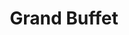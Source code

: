---
layout: place
title: "Grand Buffet"
permalink: /florida/naples/grand-buffet.html
stateAbbr: FL
stateName: Florida
cityName: Naples
seo:
  name: "Grand Buffet"
  type: Restaurant
  links: null
description: "Expansive buffet of all-you-can-eat sushi, seafood & Chinese/American favorites in a roomy space. Grand Buffet serves delicious sushi in Naples, Florida. Try fresh Japanese dishes for a great dining experience. Available for takeout, lunch, and dinner."
place_id: ChIJ5w0dWdHj2ogRhUlY6DOASp8
photos:
  - name: >-
      places/ChIJ5w0dWdHj2ogRhUlY6DOASp8/photos/AeeoHcJyFJnS1FgwguL9b4RzLpRd3iYC6Ug0ATWnegpEenp82fr_zs3IRtqEoKEI-6LaPtDC_F8ve7t-i9HgYzWxtd8WWF0iwEQvgVxRInZKnTSmoYrtkRbjOwXlfenF4cw1QYANzV1E5xaLdR90_BTKzzY3SWex8IBRZcWEtdkAoNBu0vGOjKOqLCpHARzNdShXkUcEduqQIhuAlG4ul1_g7tXhKjA0GwxBoDUmLGVX97Akqgcd6zqfTEU6_clPyuegZS9gLS3H11-qYq2-KoJCxza4lfFzLHXIw-3iXiZ3SqwXq0YVwE3-ft_ZrexfahZmG8UCwtUiRjavkYSTn9lozLmur4gH-Z4POQkM91ZJDcM9a5YWO51NyN2Xix79DbIJJ5xTHyPHZiZNg9eiFDjINgltYul_MrkgqdfSNayemmmAikw
    widthPx: 4800
    heightPx: 2700
    authorAttributions:
      - displayName: Paul Becerra
        uri: https://maps.google.com/maps/contrib/106180947876999273849
        photoUri: >-
          https://lh3.googleusercontent.com/a-/ALV-UjWbdQl20FkyY27D69CvghGv_t3Fpu6ypiQVLqjTiWdgGD938k0l_A=s100-p-k-no-mo
    flagContentUri: >-
      https://www.google.com/local/imagery/report/?cb_client=maps_api_places.places_api&image_key=!1e10!2sCIHM0ogKEICAgID4gpbq6AE&hl=en-US
    googleMapsUri: >-
      https://www.google.com/maps/place//data=!3m4!1e2!3m2!1sCIHM0ogKEICAgID4gpbq6AE!2e10!4m2!3m1!1s0x88dae3d1591d0de7:0x9f4a8033e8584985
  - name: >-
      places/ChIJ5w0dWdHj2ogRhUlY6DOASp8/photos/AeeoHcI29TGzKyhE3GhslIAhQkvhDH3x3ySB5L6HwAun3pdoStVl4Ff_N1dd2VvMkrWE5dwTA0thQWQdjcSglqgtQ7eN8iwQ1U11m1lJcVCeEyxX2BTTPd0WIXbap7MM9R3G8-lOD62LoEKoUiyOAEuis6zS_2CMMmi8Kd1N9LZqo_NJTvPBPDRMJrGD-gcc_Jp-kR-SKjwyUVWK74lJNjbCj909zObx7F7ooe9YnAhqZJTQT8iCDMdnPJ2f9J_88PSif-zmALrZoA6_fWX8CIzSbmmyoD7JO9XDNhv6oOI3wZmNMf9oX-qMncoP9qfXZwIrLZFIViEWYJMt1r8pU1QWsII6uYNRW8R8eqnXkQpVEUsLqhaNz76mtMoxjdWvcV12q1VKrpyJ2ZYZhPLwjSn0KoZtYCHL_TW_KCLYPoC5aSb9GA
    widthPx: 3600
    heightPx: 4800
    authorAttributions:
      - displayName: Levi H
        uri: https://maps.google.com/maps/contrib/116933364485718430632
        photoUri: >-
          https://lh3.googleusercontent.com/a-/ALV-UjWMvXD3nFUsNKk_MvaYM3HkdD0z09pvSFVqwY_0t6gVt2MLiafl=s100-p-k-no-mo
    flagContentUri: >-
      https://www.google.com/local/imagery/report/?cb_client=maps_api_places.places_api&image_key=!1e10!2sCIHM0ogKEICAgIDj3LLxDQ&hl=en-US
    googleMapsUri: >-
      https://www.google.com/maps/place//data=!3m4!1e2!3m2!1sCIHM0ogKEICAgIDj3LLxDQ!2e10!4m2!3m1!1s0x88dae3d1591d0de7:0x9f4a8033e8584985
  - name: >-
      places/ChIJ5w0dWdHj2ogRhUlY6DOASp8/photos/AeeoHcIh1PHYfiknWWFapy1TJiUfcns3wkAgNHoS7OGjtCSgDecLZnrzGvt7_Z7eRkycyWq3E2VA8rw8NQNZXdt_jhJyHVgvbYXBQeRMls1_G0Y8672KmgPqqeOJjFOv2i7ZwFYyUrnSoGFVdi-FkMOA-Edr8n74TwULdvXuNMeMUK0oRaGgx3CbcYkmzQ4cQ1Znr2RE-gznkxP-5vcFmRGSYQ4cqlzdxpY_hekw9CG8QlqQ-w_xTzzD_h7XObHhRq5r_zc-80asfMihYVWn7dV0lQzrkkqwtwYqKmZhmthaPqGS0ueEWXyP54dv6wYSpEZLG9mET8ha1WO8IMvfT6Xmmyoh1wTJ-G_UgMWy15dlzbCO_btLNNccqd8xc9fUSpas9FjnJN0mNALINo3qtPPlnQMPMmbvdnpKWE12l-8F-Uq6Iw
    widthPx: 4080
    heightPx: 2296
    authorAttributions:
      - displayName: Peter de Moor
        uri: https://maps.google.com/maps/contrib/101501903756133539375
        photoUri: >-
          https://lh3.googleusercontent.com/a-/ALV-UjX-wFqzFWLNWPgS-9mKpRDJebOBjCDeUE8eyOCA8viTPCLPLWpM=s100-p-k-no-mo
    flagContentUri: >-
      https://www.google.com/local/imagery/report/?cb_client=maps_api_places.places_api&image_key=!1e10!2sCIHM0ogKEICAgID39tL1Ng&hl=en-US
    googleMapsUri: >-
      https://www.google.com/maps/place//data=!3m4!1e2!3m2!1sCIHM0ogKEICAgID39tL1Ng!2e10!4m2!3m1!1s0x88dae3d1591d0de7:0x9f4a8033e8584985
  - name: >-
      places/ChIJ5w0dWdHj2ogRhUlY6DOASp8/photos/AeeoHcKsLRnJXBg_PwHHfymiPxtrERCGBGNRUYKoSLuqEkzKCOAar2kqEHokthqU9HcCpF2z1uqrZMAA2zfNn_RNmxhb9rwOfVKyF9yAu8Q4OC8FEvY9avYlvLq8rEZ6M6qbAwkY3yBtUCt3I8QFituwJGftoL0pLxE147JRQwKEIKBw-A4Vuh7KQOws-hsZoMTOBYMtNpsDkyTlyyZoteAMQgtg-tVVBEUh477Svyh2Z7ieZyBa7ghXv7aXhS6wfAbN3Ejg856ZyjRrCySB6Q5egwwzsuXZKvs7I2h5yAvJAyJCoGBWF_KNPXfRhj_ydkKxCUyxBzie90ZFYxQTU6Pva4pEw_FXw3yzPGzSaCvNyurgbvGNb5aOdisCgTgc73YWiu50AZ8rgy3tWJWdj5_MLsuaeiFHOTqKt4MGm_hGLY5d8gtT
    widthPx: 1920
    heightPx: 1080
    authorAttributions:
      - displayName: Robert Wind
        uri: https://maps.google.com/maps/contrib/116808687283166427770
        photoUri: >-
          https://lh3.googleusercontent.com/a-/ALV-UjWrucxaxeDInwYfV-5Ksd_0A98XulxtdAe0-UboEFsKQEnxNXr01w=s100-p-k-no-mo
    flagContentUri: >-
      https://www.google.com/local/imagery/report/?cb_client=maps_api_places.places_api&image_key=!1e10!2sCIHM0ogKEICAgICb_bLChwE&hl=en-US
    googleMapsUri: >-
      https://www.google.com/maps/place//data=!3m4!1e2!3m2!1sCIHM0ogKEICAgICb_bLChwE!2e10!4m2!3m1!1s0x88dae3d1591d0de7:0x9f4a8033e8584985
  - name: >-
      places/ChIJ5w0dWdHj2ogRhUlY6DOASp8/photos/AeeoHcKV6yYxxq9X38RTj0IDIbSopFvW6eiWdaKpgvv3qoBHtKkusKzxcBzQTiWCoPf-YcF2m_zihlsWerl5mOFNUsLsV5N9Clyw9ZZPXvyUPjJ0twkaonBpDOamd5mggOyZt_8_mDafH-oo_3MSEyZ5xsrPK0Ii8HvUo-swz_c-JNG7mK2reiDBPG8ikWkNKMRK477KvXjWgJZKaF9woZlw1cvJgB0v2N0aU3s3HILay8YmNGFfmAvDC4r8HXVL5eRbdT7VdPMsDBoLtiv3-YJ5QQ48W4V6AfbN2aTE5to7QTOVV99DR8eAi1fLzGeaSRFHEYRShqHV-H8JBzzsQrhnLecMO5l5zYH6caE3oMrjVCgk6Jl5MGi8SYuNrUwenr6tYdB9GlolhYIK1Cat1xyJC6XM2bNsf1Kwa6wuLF_1fpc
    widthPx: 4000
    heightPx: 2256
    authorAttributions:
      - displayName: Enrique Carlos Comendeiro Torres
        uri: https://maps.google.com/maps/contrib/117677525450140780165
        photoUri: >-
          https://lh3.googleusercontent.com/a-/ALV-UjV-ItEUM4BQsYwWVp206jG5m7iQ71szymEHfci41SEsLsxly_4=s100-p-k-no-mo
    flagContentUri: >-
      https://www.google.com/local/imagery/report/?cb_client=maps_api_places.places_api&image_key=!1e10!2sCIHM0ogKEICAgIDJhtbyAQ&hl=en-US
    googleMapsUri: >-
      https://www.google.com/maps/place//data=!3m4!1e2!3m2!1sCIHM0ogKEICAgIDJhtbyAQ!2e10!4m2!3m1!1s0x88dae3d1591d0de7:0x9f4a8033e8584985
  - name: >-
      places/ChIJ5w0dWdHj2ogRhUlY6DOASp8/photos/AeeoHcJsKyRsYMEgeReo9WYjHXFwMnpHK_ZRKg6ioLa1J-JGg6MI5YnprkZjAgLqw5MfG2Q02oGFiOgqQbkKUue3VzNxmJIGdu3aeh_I_I54lWQJNK4LggiuLEtiV6QVl6DygS0y0TvJl0XxDswTay8sT8FptNplZcZYai4Wx-NH42Hxiyf8u0MQ5sdQuN5NhlQyX_cDw2SCE_3ngLtF1JC88FLmfnhKqRLEKO0rauujN2DP7KoS1_NM_HAkvD84nEo7pnmLKz6r_c4vUMeuDSAvbz8wi-kV8Di5asGCsWiCGmZSdYF3s7WD4-5NNnhLVo3psjS7CaBE-c_aUsR6P3opFieX-p9PfKv_qBCxfA9RwSufbmoU4c_9jJTPK4m0pkvCK9n6BS3E3cUQPKFCDlHEufP3Jc_Q5qGEuTvaZJBfYwAX7Q
    widthPx: 3599
    heightPx: 4800
    authorAttributions:
      - displayName: emilio guedeney
        uri: https://maps.google.com/maps/contrib/103927874292819345381
        photoUri: >-
          https://lh3.googleusercontent.com/a-/ALV-UjXZdtU0asmiGyZr9X8wdaa7-OZYpT7yzPTFAndHy_13-wFkWBhLoA=s100-p-k-no-mo
    flagContentUri: >-
      https://www.google.com/local/imagery/report/?cb_client=maps_api_places.places_api&image_key=!1e10!2sCIHM0ogKEICAgIDrpezvYw&hl=en-US
    googleMapsUri: >-
      https://www.google.com/maps/place//data=!3m4!1e2!3m2!1sCIHM0ogKEICAgIDrpezvYw!2e10!4m2!3m1!1s0x88dae3d1591d0de7:0x9f4a8033e8584985
  - name: >-
      places/ChIJ5w0dWdHj2ogRhUlY6DOASp8/photos/AeeoHcJZiSdEChMpA8FO8OVIJibXt1wfaEdFlNpESjbFvoyWZEXRoFOlXcxQ9W3-yrebpaFXOHguWg7hlMQRPI-ji1dgFHk2KNhCjst1glJpO7fIPbCun9VaYRO_XjQUSPRAFM9UWrknv8ZfcfWumogNR4J86DFe7NyeOsIbo-0vQ35nPya7cbXOWgECMOKVFgO8-R0QfOG8AOpSI-XWxlC6MWG9JdyRkFSIzpJiZE2_VZzNy8GRbolVHWZjOVilvouKB3Ar9LqMrQeYOuzmwc3N8aZsvdmY7NJOAU4kHT6JYvnDKn7laxs92bYYDhXSIOXbdwVkjdqkZRnMhDKwZM2cz0cjK3YIin6byn2zb2-j0IscJo2n_j5mfb46AQPQZjAwcFPINpVMquyVuQXh9NNLweE5MKzZk3ULv3ojd0NM6UgIdg
    widthPx: 4032
    heightPx: 3024
    authorAttributions:
      - displayName: Thomas Simmons
        uri: https://maps.google.com/maps/contrib/105763981675064226853
        photoUri: >-
          https://lh3.googleusercontent.com/a/ACg8ocK9cUNGOexvhJE4a3GVHCcPiRo7avRW5eX8Wk1zOCgwhcW2tg=s100-p-k-no-mo
    flagContentUri: >-
      https://www.google.com/local/imagery/report/?cb_client=maps_api_places.places_api&image_key=!1e10!2sCIHM0ogKEICAgIDE3ZbuTQ&hl=en-US
    googleMapsUri: >-
      https://www.google.com/maps/place//data=!3m4!1e2!3m2!1sCIHM0ogKEICAgIDE3ZbuTQ!2e10!4m2!3m1!1s0x88dae3d1591d0de7:0x9f4a8033e8584985
  - name: >-
      places/ChIJ5w0dWdHj2ogRhUlY6DOASp8/photos/AeeoHcLePmh2JCBW4rJCrZBy1E4LJvhx61ca-RajzGdvIVmbPv73zDoxg4szMLnevKJ4ZMBqov2Mf6JoQ802DFP8HkhGRjQvyrLIj5B9kHIyBFxuWpmhqsdJ9Vx5__LWWT-hZPUqG26KsvA-TyUDkMEhfwA8an5ZMNcZKBmfdW1N-ohFrGv8OsqlRACf8IVjyZtinL81f1swdtRLJPOIgSxbZLqfEuKbHXbBjIEdjLogjgHXb-RP5fiurw-5xBH3H6b018TZY4s8aDpyAG2LFoMuz5ToRiO2ZejPX6I5JoSoeUl2lk4hr6o9ztRj0CoQKibe4X-4K-e13A3xT7m6ymY_fDwfVOUVyFQGs1-ElZdImRWPegq_mqAmYRSjuCq2tvADUPF-04mdPhn_JZgzM8VkWG0sVIC79cxB8vXE-NIS4KQtjkI
    widthPx: 3599
    heightPx: 4800
    authorAttributions:
      - displayName: emilio guedeney
        uri: https://maps.google.com/maps/contrib/103927874292819345381
        photoUri: >-
          https://lh3.googleusercontent.com/a-/ALV-UjXZdtU0asmiGyZr9X8wdaa7-OZYpT7yzPTFAndHy_13-wFkWBhLoA=s100-p-k-no-mo
    flagContentUri: >-
      https://www.google.com/local/imagery/report/?cb_client=maps_api_places.places_api&image_key=!1e10!2sCIHM0ogKEICAgIDrpezvowE&hl=en-US
    googleMapsUri: >-
      https://www.google.com/maps/place//data=!3m4!1e2!3m2!1sCIHM0ogKEICAgIDrpezvowE!2e10!4m2!3m1!1s0x88dae3d1591d0de7:0x9f4a8033e8584985
  - name: >-
      places/ChIJ5w0dWdHj2ogRhUlY6DOASp8/photos/AeeoHcKkBKuwYvo6FCy0uetdkKZqz_pAUKZBv4pB6p8HMfF7cSa28hNM8WnyAY68PBBIgFYREyRpDdFweLjOGZ0KhsiByIHjaAT-MGx2-cF7Sc-a0FUydF4R0Dh_wVj8y8ZC0-oGBZ75tLRRKFDSzTGficcJTgTHmhbaNJtx0pU6cYE1PiedXFfqk_fyOIRdajiV5fUEJt0FODF1XIBEzE7bggXXas_sEqkDnFO7xYR6f06RSSAKB3AYx0SzAlFzHtTzeAKN-3t2HKdvM7P_ipLhJkWO6OTBG7mxpAktOpu8iyEg0J7PX_SbjdpPZ16VyuMLNCRdzMhSCw6hGSPwdfVGnZahGw_AjXsgXTN6nXVdOuMhXBW4tCrchnv7pcDc4jtVxh9SNdmnmC2nWZznPUgoVk5haAhXeadVoC0Gugh5j2rI7A
    widthPx: 3024
    heightPx: 4032
    authorAttributions:
      - displayName: Tin Samardžija
        uri: https://maps.google.com/maps/contrib/102294202976019959194
        photoUri: >-
          https://lh3.googleusercontent.com/a/ACg8ocLumFeYczmLVHVCSJAmkUqb-BypFaMASBVLcxqz4AQg6v4B9g=s100-p-k-no-mo
    flagContentUri: >-
      https://www.google.com/local/imagery/report/?cb_client=maps_api_places.places_api&image_key=!1e10!2sCIHM0ogKEICAgIDV-6PLBg&hl=en-US
    googleMapsUri: >-
      https://www.google.com/maps/place//data=!3m4!1e2!3m2!1sCIHM0ogKEICAgIDV-6PLBg!2e10!4m2!3m1!1s0x88dae3d1591d0de7:0x9f4a8033e8584985
  - name: >-
      places/ChIJ5w0dWdHj2ogRhUlY6DOASp8/photos/AeeoHcI_EBZ0NVGdH-rsVmlyy_Svvyt9kojNnEeJlZZ1zlU8fAxelVgr8vDzzfyc_Z7xYGBexQaRczcF5qF3cy_cCsoxludORocmC7N8R_AJLVxMcsXPY8R0ZAx5z1DhKv3lzeT8a9DOS4d19JBgNY74X_qN2U7DfvFuXSAhxBEawTENn7z5EbbGxoDi10OI5Yp_YcekcKq00ZZzaoWG5JHi3EDgLMP7kXKaJKWNhZmsvxHTikl5ELGWCUQSugtKPeEhlGYkjnEHmJu4W1_q3_y7ekpNacO3PLqBq720bgAZ5V6fv8BpRc7aiOdqSl70ptVSX0EK2aOfAp-jjqmNt0BCMv-KLXgOFD65UeLrPbFF_KiUkB4thQJu_GEOfvl9GDMZ1ywE490mBPSOkWhe9z-bWpEnGWINNJqoZ8pHSqHWH-_zzA
    widthPx: 4000
    heightPx: 2250
    authorAttributions:
      - displayName: Ariel “Dziubek”
        uri: https://maps.google.com/maps/contrib/108371704622566321202
        photoUri: >-
          https://lh3.googleusercontent.com/a-/ALV-UjVlbRcQtWEfNvkip8zQCSasPu0wddFXRLRJL6-BLdRKXOZyt2hc=s100-p-k-no-mo
    flagContentUri: >-
      https://www.google.com/local/imagery/report/?cb_client=maps_api_places.places_api&image_key=!1e10!2sCIHM0ogKEICAgICchMKPAw&hl=en-US
    googleMapsUri: >-
      https://www.google.com/maps/place//data=!3m4!1e2!3m2!1sCIHM0ogKEICAgICchMKPAw!2e10!4m2!3m1!1s0x88dae3d1591d0de7:0x9f4a8033e8584985
address: 2700 Tamiami Trl E, Naples, FL 34112, USA
street: 2700 Tamiami Trl E
city: Naples
state: FL
zip: '34112'
country: USA
neighborhood: East Naples
latitude: '26.128923'
longitude: '-81.772519'
accessibility_options:
  wheelchairAccessibleParking: true
  wheelchairAccessibleEntrance: true
  wheelchairAccessibleRestroom: true
  wheelchairAccessibleSeating: true
business_status: OPERATIONAL
name: Grand Buffet
google_maps_links:
  directionsUri: >-
    https://www.google.com/maps/dir//''/data=!4m7!4m6!1m1!4e2!1m2!1m1!1s0x88dae3d1591d0de7:0x9f4a8033e8584985!3e0
  placeUri: https://maps.google.com/?cid=11478127560736917893
  writeAReviewUri: >-
    https://www.google.com/maps/place//data=!4m3!3m2!1s0x88dae3d1591d0de7:0x9f4a8033e8584985!12e1
  reviewsUri: >-
    https://www.google.com/maps/place//data=!4m4!3m3!1s0x88dae3d1591d0de7:0x9f4a8033e8584985!9m1!1b1
  photosUri: >-
    https://www.google.com/maps/place//data=!4m3!3m2!1s0x88dae3d1591d0de7:0x9f4a8033e8584985!10e5
primary_type: Buffet Restaurant
opening_hours:
  regular: null
  current: null
secondary_opening_hours:
  regular:
    weekdayDescriptions: null
    type: null
  current:
    weekdayDescriptions: null
    type: null
phone: (239) 732-5777
price_level: PRICE_LEVEL_INEXPENSIVE
price_range: $10 &ndash; $20
rating: '3.7'
rating_count: 0
website: null
reviews:
  - name: >-
      places/ChIJ5w0dWdHj2ogRhUlY6DOASp8/reviews/ChZDSUhNMG9nS0VJQ0FnTUN3aktXWlVBEAE
    relativePublishTimeDescription: 3 weeks ago
    rating: 1
    text:
      text: >-
        If I could give it a ZERO star, I would solely from the fact that they
        will FORCE you to tip according to their “recommended” tip chart. What
        we tipped wasn’t good enough and the waitress kept pointing at the tip
        scale. We asked if it was ‘required’ (which we knew it isn’t) and the
        waitress said she didn’t know what we meant. She literally hovered over
        our shoulder and even was ADDING on a separate paper to make sure we
        added it correctly. We tried speaking up but we were just too
        dumbfounded about the entire situation. To those that experience the
        same thing, please report them to the BETTER BUSINESS BUREAU. I would
        hate for those to be forced and feel violated when it comes to our own,
        hard earned money. It is not a situation anyone should experience and
        after reading the many reviews from other platforms, this isn’t the
        first, second, or even third time it has happened. It is a REOCCURRING
        problem. Our experience wasn’t bad but once finances comes into play and
        they act like they can force people to pay a certain way, the entire
        experience is ruined all together.


        PS: to clarify, our tip was a few dollars short from what they recommend
        but at the end of the day, it’s the principle of it all.
      languageCode: en
    originalText:
      text: >-
        If I could give it a ZERO star, I would solely from the fact that they
        will FORCE you to tip according to their “recommended” tip chart. What
        we tipped wasn’t good enough and the waitress kept pointing at the tip
        scale. We asked if it was ‘required’ (which we knew it isn’t) and the
        waitress said she didn’t know what we meant. She literally hovered over
        our shoulder and even was ADDING on a separate paper to make sure we
        added it correctly. We tried speaking up but we were just too
        dumbfounded about the entire situation. To those that experience the
        same thing, please report them to the BETTER BUSINESS BUREAU. I would
        hate for those to be forced and feel violated when it comes to our own,
        hard earned money. It is not a situation anyone should experience and
        after reading the many reviews from other platforms, this isn’t the
        first, second, or even third time it has happened. It is a REOCCURRING
        problem. Our experience wasn’t bad but once finances comes into play and
        they act like they can force people to pay a certain way, the entire
        experience is ruined all together.


        PS: to clarify, our tip was a few dollars short from what they recommend
        but at the end of the day, it’s the principle of it all.
      languageCode: en
    authorAttribution:
      displayName: Sheridan De Leon (sherii)
      uri: https://www.google.com/maps/contrib/102987677163209034403/reviews
      photoUri: >-
        https://lh3.googleusercontent.com/a-/ALV-UjWOMSSSuPRLU6pZ3UjrKVZzcBIZt2jKkdia7g14-bsQcrFtn8cNLQ=s128-c0x00000000-cc-rp-mo
    publishTime: '2025-03-17T01:44:26.099456Z'
    flagContentUri: >-
      https://www.google.com/local/review/rap/report?postId=ChZDSUhNMG9nS0VJQ0FnTUN3aktXWlVBEAE&d=17924085&t=1
    googleMapsUri: >-
      https://www.google.com/maps/reviews/data=!4m6!14m5!1m4!2m3!1sChZDSUhNMG9nS0VJQ0FnTUN3aktXWlVBEAE!2m1!1s0x88dae3d1591d0de7:0x9f4a8033e8584985
  - name: >-
      places/ChIJ5w0dWdHj2ogRhUlY6DOASp8/reviews/ChdDSUhNMG9nS0VJQ0FnTURnNU9fQW5RRRAB
    relativePublishTimeDescription: a month ago
    rating: 1
    text:
      text: >-
        I was denied access to the front of the restaurant because I have a
        service dog. I have difficulty walking and asked to be seated near the
        buffet to make it easier on me. The manager said no, I had to sit in the
        back. As more people came in and were seated near the buffet, I asked to
        speak to the manager. After he made us wait about 10 minutes, he came
        out. I asked why I had to be seated in the rear of the restaurant? He
        said it is the only area he allows service dogs. I told him he was not
        allowed to discriminate against me or my dog, but he refused to let us
        sit elsewhere.

        I did file a complaint with local authorities and the ADA.gov for his
        treatment and behavior. I truly appreciate the support from other
        patrons.
      languageCode: en
    originalText:
      text: >-
        I was denied access to the front of the restaurant because I have a
        service dog. I have difficulty walking and asked to be seated near the
        buffet to make it easier on me. The manager said no, I had to sit in the
        back. As more people came in and were seated near the buffet, I asked to
        speak to the manager. After he made us wait about 10 minutes, he came
        out. I asked why I had to be seated in the rear of the restaurant? He
        said it is the only area he allows service dogs. I told him he was not
        allowed to discriminate against me or my dog, but he refused to let us
        sit elsewhere.

        I did file a complaint with local authorities and the ADA.gov for his
        treatment and behavior. I truly appreciate the support from other
        patrons.
      languageCode: en
    authorAttribution:
      displayName: Cathy Kurucz
      uri: https://www.google.com/maps/contrib/102417443657690218957/reviews
      photoUri: >-
        https://lh3.googleusercontent.com/a/ACg8ocJ-Hb1dkw0x_tAhelGsbbdk34CCXxlZL-lolW3GK1aheGPFkQ=s128-c0x00000000-cc-rp-mo
    publishTime: '2025-02-22T17:02:06.989709Z'
    flagContentUri: >-
      https://www.google.com/local/review/rap/report?postId=ChdDSUhNMG9nS0VJQ0FnTURnNU9fQW5RRRAB&d=17924085&t=1
    googleMapsUri: >-
      https://www.google.com/maps/reviews/data=!4m6!14m5!1m4!2m3!1sChdDSUhNMG9nS0VJQ0FnTURnNU9fQW5RRRAB!2m1!1s0x88dae3d1591d0de7:0x9f4a8033e8584985
  - name: >-
      places/ChIJ5w0dWdHj2ogRhUlY6DOASp8/reviews/ChZDSUhNMG9nS0VJQ0FnSURmbzdlNlJ3EAE
    relativePublishTimeDescription: 3 months ago
    rating: 1
    text:
      text: >-
        We were hoping to have a great buffet to go to on our seasonal stay in
        Naples. We arrived before 4pm after being at the gym next door to pay
        $15 lunch. We confirmed in advanced that arriving  before 4pm  cost $30
        when we artivef we confirmed with the hostess who also had a person come
        over to us to confirm  what she had said.

        When we received our bill it was $20 pp. we told our server it was
        supposed to be $15pp. Manager said no, and after much discussion &
        explanation, he would not budge because a dinner item of coconut shrimp
        was now on the serving table. Then he said you have to LEAVE by 4p….
        WHAT…WOW!! False advertising!!!!

        Food-fair, server was nice. Manager-very unprofessional, poor
        temperament on how he handles our situation for $10 & obviously not a
        smart business man… at all. ( I own my own business)

        Unfortunately, they have lost us as customers.

        A good experience is shared once, a bad experience is shared many.

        Good luck & tread careful is you eat here.
      languageCode: en
    originalText:
      text: >-
        We were hoping to have a great buffet to go to on our seasonal stay in
        Naples. We arrived before 4pm after being at the gym next door to pay
        $15 lunch. We confirmed in advanced that arriving  before 4pm  cost $30
        when we artivef we confirmed with the hostess who also had a person come
        over to us to confirm  what she had said.

        When we received our bill it was $20 pp. we told our server it was
        supposed to be $15pp. Manager said no, and after much discussion &
        explanation, he would not budge because a dinner item of coconut shrimp
        was now on the serving table. Then he said you have to LEAVE by 4p….
        WHAT…WOW!! False advertising!!!!

        Food-fair, server was nice. Manager-very unprofessional, poor
        temperament on how he handles our situation for $10 & obviously not a
        smart business man… at all. ( I own my own business)

        Unfortunately, they have lost us as customers.

        A good experience is shared once, a bad experience is shared many.

        Good luck & tread careful is you eat here.
      languageCode: en
    authorAttribution:
      displayName: Irene M
      uri: https://www.google.com/maps/contrib/107283374112341809397/reviews
      photoUri: >-
        https://lh3.googleusercontent.com/a/ACg8ocLddbcbnnca6-p1eUCo3GDnZ-gOCiBlHdvESpl5Zh3Ogyg0Kw=s128-c0x00000000-cc-rp-mo
    publishTime: '2025-01-09T22:44:02.260974Z'
    flagContentUri: >-
      https://www.google.com/local/review/rap/report?postId=ChZDSUhNMG9nS0VJQ0FnSURmbzdlNlJ3EAE&d=17924085&t=1
    googleMapsUri: >-
      https://www.google.com/maps/reviews/data=!4m6!14m5!1m4!2m3!1sChZDSUhNMG9nS0VJQ0FnSURmbzdlNlJ3EAE!2m1!1s0x88dae3d1591d0de7:0x9f4a8033e8584985
  - name: >-
      places/ChIJ5w0dWdHj2ogRhUlY6DOASp8/reviews/ChZDSUhNMG9nS0VJQ0FnTUNnemNmRllnEAE
    relativePublishTimeDescription: a month ago
    rating: 3
    text:
      text: >-
        Based on the reviews, I don't see a hibachi. I don't think I want to try
        it. 3 stars for take your guess buffet! 20$ do they serve any adult
        beverages? I'll take my chances at the clam house I passed on my way
        here.


        Maybe you should listen to the people and reply... Customer service is a
        good thing.
      languageCode: en
    originalText:
      text: >-
        Based on the reviews, I don't see a hibachi. I don't think I want to try
        it. 3 stars for take your guess buffet! 20$ do they serve any adult
        beverages? I'll take my chances at the clam house I passed on my way
        here.


        Maybe you should listen to the people and reply... Customer service is a
        good thing.
      languageCode: en
    authorAttribution:
      displayName: MrPJ Vernon
      uri: https://www.google.com/maps/contrib/111598158656347056583/reviews
      photoUri: >-
        https://lh3.googleusercontent.com/a/ACg8ocLCtYlK3NZAD8acHUkol79z0HhWO8mRfz9DuxuqZHPky4f3aDVq=s128-c0x00000000-cc-rp-mo-ba6
    publishTime: '2025-02-19T21:51:42.721328Z'
    flagContentUri: >-
      https://www.google.com/local/review/rap/report?postId=ChZDSUhNMG9nS0VJQ0FnTUNnemNmRllnEAE&d=17924085&t=1
    googleMapsUri: >-
      https://www.google.com/maps/reviews/data=!4m6!14m5!1m4!2m3!1sChZDSUhNMG9nS0VJQ0FnTUNnemNmRllnEAE!2m1!1s0x88dae3d1591d0de7:0x9f4a8033e8584985
  - name: >-
      places/ChIJ5w0dWdHj2ogRhUlY6DOASp8/reviews/ChZDSUhNMG9nS0VJQ0FnSURQeTdPaUl3EAE
    relativePublishTimeDescription: 4 months ago
    rating: 4
    text:
      text: >-
        They should work on there customer service skills and get new pots and
        pans so it won’t leave any mysterious residues on the food, they would
        get more tips if the serves were extra friendly (extra cash in there
        pocket) minimum service is for a minimum tip especially for the quality
        of food too matches the price overall please work on customer service
        skills and not argue with each other on the floor. Looks unprofessional
        and scary
      languageCode: en
    originalText:
      text: >-
        They should work on there customer service skills and get new pots and
        pans so it won’t leave any mysterious residues on the food, they would
        get more tips if the serves were extra friendly (extra cash in there
        pocket) minimum service is for a minimum tip especially for the quality
        of food too matches the price overall please work on customer service
        skills and not argue with each other on the floor. Looks unprofessional
        and scary
      languageCode: en
    authorAttribution:
      displayName: Iris
      uri: https://www.google.com/maps/contrib/102850072954838309550/reviews
      photoUri: >-
        https://lh3.googleusercontent.com/a/ACg8ocITRBFu68KLRuB9LRZAimzkWt6xhnSA_YTWSDvhqJJjXbvHOQ=s128-c0x00000000-cc-rp-mo
    publishTime: '2024-12-05T16:03:18.618291Z'
    flagContentUri: >-
      https://www.google.com/local/review/rap/report?postId=ChZDSUhNMG9nS0VJQ0FnSURQeTdPaUl3EAE&d=17924085&t=1
    googleMapsUri: >-
      https://www.google.com/maps/reviews/data=!4m6!14m5!1m4!2m3!1sChZDSUhNMG9nS0VJQ0FnSURQeTdPaUl3EAE!2m1!1s0x88dae3d1591d0de7:0x9f4a8033e8584985
parking_options:
  freeParkingLot: true
  freeStreetParking: true
  paidStreetParking: false
payment_options:
  acceptsCreditCards: true
  acceptsDebitCards: true
  acceptsCashOnly: false
  acceptsNfc: true
allow_dogs: null
curbside_pickup: false
delivery: false
dine_in: true
good_for_children: true
good_for_groups: true
good_for_sports: false
live_music: false
menu_for_children: true
outdoor_seating: false
reservable: false
restroom: true
serves_beer: true
serves_breakfast: false
serves_brunch: null
serves_cocktails: false
serves_coffee: true
serves_dinner: true
serves_dessert: true
serves_lunch: true
serves_vegetarian_food: true
serves_wine: true
takeout: true
update_category: essentials
summary: >-
  Expansive buffet of all-you-can-eat sushi, seafood & Chinese/American
  favorites in a roomy space.

---
